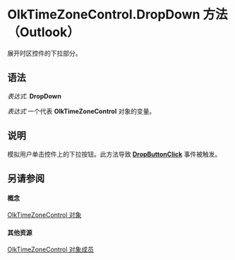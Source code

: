 
# OlkTimeZoneControl.DropDown 方法 （Outlook）

展开时区控件的下拉部分。


## 语法

 _表达式_. **DropDown**

 _表达式_ 一个代表 **OlkTimeZoneControl** 对象的变量。


## 说明

模拟用户单击控件上的下拉按钮。此方法导致  **[DropButtonClick](4b0026d4-fb18-e72f-a369-6e14f4cfe8dd.md)** 事件被触发。


## 另请参阅


#### 概念


[OlkTimeZoneControl 对象](2138c4fe-1677-f4f0-1a60-dfac20cc1778.md)
#### 其他资源


[OlkTimeZoneControl 对象成员](350ded4c-0118-c278-dabe-c6139aeba1e9.md)